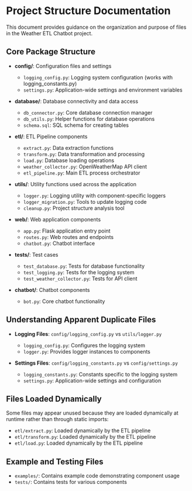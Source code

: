 # Project Structure Documentation

This document provides guidance on the organization and purpose of files in the Weather ETL Chatbot project.

## Core Package Structure

- **config/**: Configuration files and settings

  - `logging_config.py`: Logging system configuration (works with logging_constants.py)
  - `settings.py`: Application-wide settings and environment variables

- **database/**: Database connectivity and data access

  - `db_connector.py`: Core database connection manager
  - `db_utils.py`: Helper functions for database operations
  - `schema.sql`: SQL schema for creating tables

- **etl/**: ETL Pipeline components

  - `extract.py`: Data extraction functions
  - `transform.py`: Data transformation and processing
  - `load.py`: Database loading operations
  - `weather_collector.py`: OpenWeatherMap API client
  - `etl_pipeline.py`: Main ETL process orchestrator

- **utils/**: Utility functions used across the application

  - `logger.py`: Logging utility with component-specific loggers
  - `logger_migration.py`: Tools to update logging code
  - `cleanup.py`: Project structure analysis tool

- **web/**: Web application components

  - `app.py`: Flask application entry point
  - `routes.py`: Web routes and endpoints
  - `chatbot.py`: Chatbot interface

- **tests/**: Test cases

  - `test_database.py`: Tests for database functionality
  - `test_logging.py`: Tests for the logging system
  - `test_weather_collector.py`: Tests for API client

- **chatbot/**: Chatbot components
  - `bot.py`: Core chatbot functionality

## Understanding Apparent Duplicate Files

- **Logging Files**: `config/logging_config.py` vs `utils/logger.py`

  - `logging_config.py`: Configures the logging system
  - `logger.py`: Provides logger instances to components

- **Settings Files**: `config/logging_constants.py` vs `config/settings.py`
  - `logging_constants.py`: Constants specific to the logging system
  - `settings.py`: Application-wide settings and configuration

## Files Loaded Dynamically

Some files may appear unused because they are loaded dynamically at runtime rather than through static imports:

- `etl/extract.py`: Loaded dynamically by the ETL pipeline
- `etl/transform.py`: Loaded dynamically by the ETL pipeline
- `etl/load.py`: Loaded dynamically by the ETL pipeline

## Example and Testing Files

- `examples/`: Contains example code demonstrating component usage
- `tests/`: Contains tests for various components
